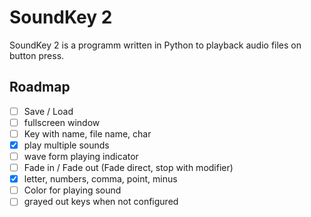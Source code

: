 # SoundKey 2 
SoundKey 2 is a programm written in Python to playback audio files on button press. 


## Roadmap

- [ ] Save / Load
- [ ] fullscreen window
- [ ] Key with name, file name, char
- [x] play multiple sounds 
- [ ] wave form playing indicator
- [ ] Fade in / Fade out (Fade direct, stop with modifier)
- [x] letter, numbers, comma, point, minus
- [ ] Color for playing sound
- [ ] grayed out keys when not configured